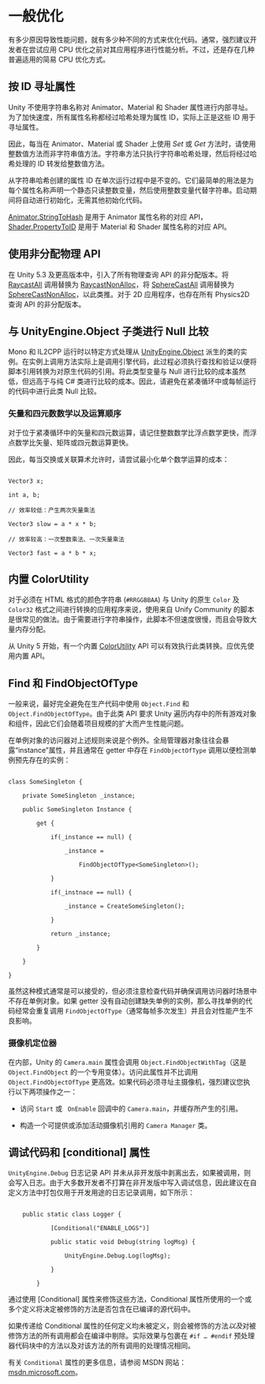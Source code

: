 # 一般优化

有多少原因导致性能问题，就有多少种不同的方式来优化代码。通常，强烈建议开发者在尝试应用 CPU 优化之前对其应用程序进行性能分析。不过，还是存在几种普遍适用的简易 CPU 优化方式。

## 按 ID 寻址属性

Unity 不使用字符串名称对 Animator、Material 和 Shader 属性进行内部寻址。为了加快速度，所有属性名称都经过哈希处理为属性 ID，实际上正是这些 ID 用于寻址属性。

因此，每当在 Animator、Material 或 Shader 上使用 *Set* 或 *Get* 方法时，请使用整数值方法而非字符串值方法。字符串方法只执行字符串哈希处理，然后将经过哈希处理的 ID 转发给整数值方法。

从字符串哈希创建的属性 ID 在单次运行过程中是不变的。它们最简单的用法是为每个属性名称声明一个静态只读整数变量，然后使用整数变量代替字符串。启动期间将自动进行初始化，无需其他初始化代码。

[Animator.StringToHash](../ScriptReference/Animator.StringToHash.html) 是用于 Animator 属性名称的对应 API，[Shader.PropertyToID](../ScriptReference/Shader.PropertyToID.html) 是用于 Material 和 Shader 属性名称的对应 API。

## 使用非分配物理 API

在 Unity 5.3 及更高版本中，引入了所有物理查询 API 的非分配版本。将 [RaycastAll](../ScriptReference/Physics.RaycastAll.html) 调用替换为 [RaycastNonAlloc](../ScriptReference/Physics.RaycastNonAlloc.html)，将 [SphereCastAll](../ScriptReference/Physics.SphereCastAll.html) 调用替换为 [SphereCastNonAlloc](../ScriptReference/Physics.SphereCastNonAlloc.html)，以此类推。对于 2D 应用程序，也存在所有 Physics2D 查询 API 的非分配版本。

## 与 UnityEngine.Object 子类进行 Null 比较

Mono 和 IL2CPP 运行时以特定方式处理从 [UnityEngine.Object](../ScriptReference/Object.html) 派生的类的实例。在实例上调用方法实际上是调用引擎代码，此过程必须执行查找和验证以便将脚本引用转换为对原生代码的引用。将此类型变量与 Null 进行比较的成本虽然低，但远高于与纯 C# 类进行比较的成本。因此，请避免在紧凑循环中或每帧运行的代码中进行此类 Null 比较。

### 矢量和四元数数学以及运算顺序

对于位于紧凑循环中的矢量和四元数运算，请记住整数数学比浮点数学更快，而浮点数学比矢量、矩阵或四元数运算更快。


因此，每当交换或关联算术允许时，请尝试最小化单个数学运算的成本：

```

Vector3 x;

int a, b;

// 效率较低：产生两次矢量乘法

Vector3 slow = a * x * b;

// 效率较高：一次整数乘法、一次矢量乘法

Vector3 fast = a * b * x;

```

## 内置 ColorUtility

对于必须在 HTML 格式的颜色字符串 (`#RRGGBBAA`) 与 Unity 的原生 `Color` 及 `Color32` 格式之间进行转换的应用程序来说，使用来自 Unify Community 的脚本是很常见的做法。由于需要进行字符串操作，此脚本不但速度很慢，而且会导致大量内存分配。

从 Unity 5 开始，有一个内置 [ColorUtility](../ScriptReference/ColorUtility.html) API 可以有效执行此类转换。应优先使用内置 API。

## Find 和 FindObjectOfType

一般来说，最好完全避免在生产代码中使用 `Object.Find` 和 `Object.FindObjectOfType`。由于此类 API 要求 Unity 遍历内存中的所有游戏对象和组件，因此它们会随着项目规模的扩大而产生性能问题。

在单例对象的访问器对上述规则来说是个例外。全局管理器对象往往会暴露“instance”属性，并且通常在 getter 中存在 `FindObjectOfType` 调用以便检测单例预先存在的实例：

```

class SomeSingleton {

	private SomeSingleton _instance;

	public SomeSingleton Instance {

		get {

			if(_instance == null) { 

				_instance =

					FindObjectOfType<SomeSingleton>(); 

			}

			if(_instnace == null) { 

				_instance = CreateSomeSingleton();

			}

			return _instance;

		}

	}

}

```

虽然这种模式通常是可以接受的，但必须注意检查代码并确保调用访问器时场景中不存在单例对象。如果 getter 没有自动创建缺失单例的实例，那么寻找单例的代码经常会重复调用 `FindObjectOfType`（通常每帧多次发生）并且会对性能产生不良影响。

### 摄像机定位器

在内部，Unity 的 `Camera.main` 属性会调用 `Object.FindObjectWithTag`（这是 `Object.FindObject` 的一个专用变体）。访问此属性并不比调用 `Object.FindObjectOfType` 更高效。如果代码必须寻址主摄像机，强烈建议您执行以下两项操作之一：

* 访问 `Start` 或 ` OnEnable` 回调中的 `Camera.main`，并缓存所产生的引用。

* 构造一个可提供或添加活动摄像机引用的 `Camera Manager` 类。

## 调试代码和 [conditional] 属性

`UnityEngine.Debug` 日志记录 API 并未从非开发版中剥离出去，如果被调用，则会写入日志。由于大多数开发者不打算在非开发版中写入调试信息，因此建议在自定义方法中打包仅用于开发用途的日志记录调用，如下所示：

```

    public static class Logger {

            [Conditional("ENABLE_LOGS")]

            public static void Debug(string logMsg) {

    		    UnityEngine.Debug.Log(logMsg);

            }

        }

```

通过使用 [Conditional] 属性来修饰这些方法，Conditional 属性所使用的一个或多个定义将决定被修饰的方法是否包含在已编译的源代码中。

如果传递给 Conditional 属性的任何定义均未被定义，则会被修饰的方法*以及*对被修饰方法的所有调用都会在编译中剔除。实际效果与包裹在 `#if … #endif` 预处理器代码块中的方法以及对该方法的所有调用的处理情况相同。

有关 `Conditional` 属性的更多信息，请参阅 MSDN 网站：[msdn.microsoft.com](https://msdn.microsoft.com/en-us/library/4xssyw96(v=vs.90).aspx)。

